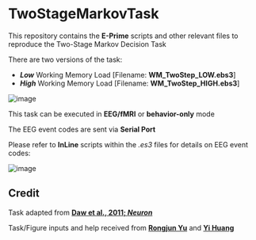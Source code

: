 # TwoStageMarkovTask
This repository contains the **E-Prime** scripts and other relevant files to reproduce the Two-Stage Markov Decision Task

There are two versions of the task: 
* ***Low*** Working Memory Load [Filename: **WM_TwoStep_LOW.ebs3**]
* ***High*** Working Memory Load [Filename: **WM_TwoStep_HIGH.ebs3**]

![image](https://github.com/movivi/TwoStageMarkovTask/assets/46511747/beec4a53-126f-4d0f-8448-01b1807b1e8b)

This task can be executed in **EEG/fMRI** or **behavior-only** mode

The EEG event codes are sent via **Serial Port**

Please refer to **InLine** scripts within the *.es3* files for details on EEG event codes:

![image](https://github.com/movivi/TwoStageMarkovTask/assets/46511747/54101c71-5b34-429e-84aa-353d06308ff0)


## Credit
Task adapted from [**Daw et al., 2011; *Neuron***](https://www.sciencedirect.com/science/article/pii/S0896627311001255?via%3Dihub)

Task/Figure inputs and help received from [**Rongjun Yu**](http://www.rongjunyu.org/) and [**Yi Huang**](https://www.ln.edu.hk/psy/about-us/people/academic-staff/professor-huang-yi)
